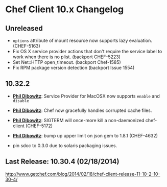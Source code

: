 # Chef Client 10.x Changelog

## Unreleased

* `options` attribute of mount resource now supports lazy evaluation. (CHEF-5163)
* Fix OS X service provider actions that don't require the service label
  to work when there is no plist. (backport CHEF-5223)
* Set Net::HTTP open_timeout. (backport Chef-1585)
* Fix RPM package version detection (backport Issue 1554)

## 10.32.2

* [**Phil Dibowitz**](https://github.com/jaymzh):
  Service Provider for MacOSX now supports `enable` and `disable`
* [**Phil Dibowitz**](https://github.com/jaymzh):
  Chef now gracefully handles corrupted cache files.
* [**Phil Dibowitz**](https://github.com/jaymzh):
  SIGTERM will once-more kill a non-daemonized chef-client (CHEF-5172)
* [**Phil Dibowitz**](https://github.com/jaymzh):
  bump up upper limit on json gem to 1.8.1 (CHEF-4632)


* pin sdoc to 0.3.0 due to solaris packaging issues.

## Last Release: 10.30.4 (02/18/2014)

http://www.getchef.com/blog/2014/02/18/chef-client-release-11-10-2-10-30-4/
